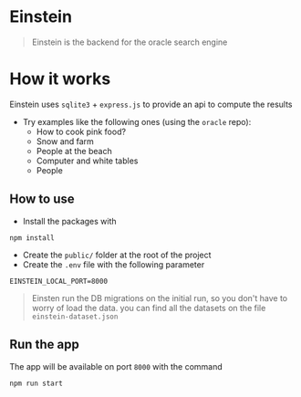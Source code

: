 # Einstein
> Einstein is the backend for the oracle search engine

# How it works

Einstein uses `sqlite3` + `express.js` to provide an api to compute the results

- Try examples like the following ones (using the `oracle` repo):
    - How to cook pink food?
    - Snow and farm
    - People at the beach
    - Computer and white tables
    - People
## How to use

- Install the packages with

```
npm install
```

- Create the `public/` folder at the root of the project
- Create the `.env` file with the following parameter

```
EINSTEIN_LOCAL_PORT=8000
```


> Einsten run the DB migrations on the initial run, so you don't have to worry of load the data.
> you can find all the datasets on the file `einstein-dataset.json`
## Run the app

The app will be available on port `8000` with the command
```
npm run start
```

